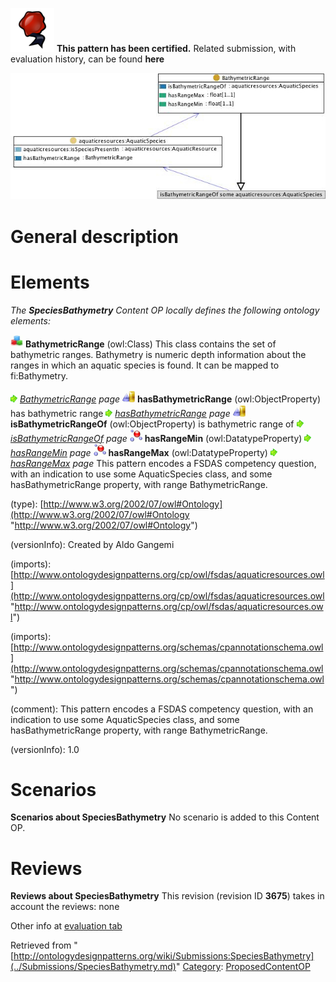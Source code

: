 [![](../images/thumb/b/b5/Certified.png/70px-Certified.png)](../Image/Certified.png.md "Certified.png") __This pattern has been certified.__
Related submission, with evaluation history, can be found __here__






[![Image:Speciesbathymetry.jpg](../images/7/7c/Speciesbathymetry.jpg)](../Image/Speciesbathymetry.jpg.md "Image:Speciesbathymetry.jpg")




#  General description


  




#  Elements


_The __SpeciesBathymetry__ Content OP locally defines the following ontology elements:_



[![Class](../images/thumb/2/27/Class.gif/20px-Class.gif)](../Image/Class.gif.md "Class") __BathymetricRange__ (owl:Class) This class contains the set of bathymetric ranges. Bathymetry is numeric depth information about the ranges in which an aquatic species is found.
It can be mapped to fi:Bathymetry. 



 [![](../images/thumb/8/87/ArrowRight.gif/11px-ArrowRight.gif)](../Image/ArrowRight.gif.md "ArrowRight.gif") _[BathymetricRange](../Submissions/SpeciesBathymetry/BathymetricRange.md "Submissions:SpeciesBathymetry/BathymetricRange") page_
[![ObjectProperty](../images/thumb/c/c3/ObjectProperty.gif/20px-ObjectProperty.gif)](../Image/ObjectProperty.gif.md "ObjectProperty") __hasBathymetricRange__ (owl:ObjectProperty) has bathymetric range 
 [![](../images/thumb/8/87/ArrowRight.gif/11px-ArrowRight.gif)](../Image/ArrowRight.gif.md "ArrowRight.gif") _[hasBathymetricRange](../Submissions/SpeciesBathymetry/hasBathymetricRange.md "Submissions:SpeciesBathymetry/hasBathymetricRange") page_
[![ObjectProperty](../images/thumb/c/c3/ObjectProperty.gif/20px-ObjectProperty.gif)](../Image/ObjectProperty.gif.md "ObjectProperty") __isBathymetricRangeOf__ (owl:ObjectProperty) is bathymetric range of 
 [![](../images/thumb/8/87/ArrowRight.gif/11px-ArrowRight.gif)](../Image/ArrowRight.gif.md "ArrowRight.gif") _[isBathymetricRangeOf](../Submissions/SpeciesBathymetry/isBathymetricRangeOf.md "Submissions:SpeciesBathymetry/isBathymetricRangeOf") page_
[![DatatypeProperty](../images/thumb/a/a5/DatatypeProperty.gif/20px-DatatypeProperty.gif)](../Image/DatatypeProperty.gif.md "DatatypeProperty") __hasRangeMin__ (owl:DatatypeProperty) 
 [![](../images/thumb/8/87/ArrowRight.gif/11px-ArrowRight.gif)](../Image/ArrowRight.gif.md "ArrowRight.gif") _[hasRangeMin](../Submissions/SpeciesBathymetry/hasRangeMin.md "Submissions:SpeciesBathymetry/hasRangeMin") page_
[![DatatypeProperty](../images/thumb/a/a5/DatatypeProperty.gif/20px-DatatypeProperty.gif)](../Image/DatatypeProperty.gif.md "DatatypeProperty") __hasRangeMax__ (owl:DatatypeProperty) 
 [![](../images/thumb/8/87/ArrowRight.gif/11px-ArrowRight.gif)](../Image/ArrowRight.gif.md "ArrowRight.gif") _[hasRangeMax](../Submissions/SpeciesBathymetry/hasRangeMax.md "Submissions:SpeciesBathymetry/hasRangeMax") page_
This pattern encodes a FSDAS competency question, with an indication to use some AquaticSpecies class, and some hasBathymetricRange property, with range BathymetricRange.


(type): [http://www.w3.org/2002/07/owl#Ontology](http://www.w3.org/2002/07/owl#Ontology "http://www.w3.org/2002/07/owl#Ontology")


(versionInfo): Created by Aldo Gangemi


(imports): [http://www.ontologydesignpatterns.org/cp/owl/fsdas/aquaticresources.owl](http://www.ontologydesignpatterns.org/cp/owl/fsdas/aquaticresources.owl "http://www.ontologydesignpatterns.org/cp/owl/fsdas/aquaticresources.owl")


(imports): [http://www.ontologydesignpatterns.org/schemas/cpannotationschema.owl](http://www.ontologydesignpatterns.org/schemas/cpannotationschema.owl "http://www.ontologydesignpatterns.org/schemas/cpannotationschema.owl")


(comment): This pattern encodes a FSDAS competency question, with an indication to use some AquaticSpecies class, and some hasBathymetricRange property, with range BathymetricRange.


(versionInfo): 1.0



#  Scenarios



__Scenarios about SpeciesBathymetry__
No scenario is added to this Content OP.




#  Reviews



__Reviews about SpeciesBathymetry__
This revision (revision ID __3675__) takes in account the reviews: none


Other info at [evaluation tab](http://ontologydesignpatterns.org/wiki/index.php?title=Submissions:SpeciesBathymetry&action=evaluation "http://ontologydesignpatterns.org/wiki/index.php?title=Submissions:SpeciesBathymetry&action=evaluation")






Retrieved from "[http://ontologydesignpatterns.org/wiki/Submissions:SpeciesBathymetry](../Submissions/SpeciesBathymetry.md)"
 [Category](http://ontologydesignpatterns.org/wiki/Special:Categories "Special:Categories"): [ProposedContentOP](../Category/ProposedContentOP.md "Category:ProposedContentOP")